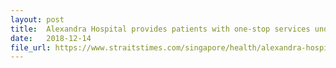```yaml
---
layout: post
title:  Alexandra Hospital provides patients with one-stop services under new care model
date:   2018-12-14
file_url: https://www.straitstimes.com/singapore/health/alexandra-hospital-provides-patients-with-one-stop-services-under-new-care-model
---
```

